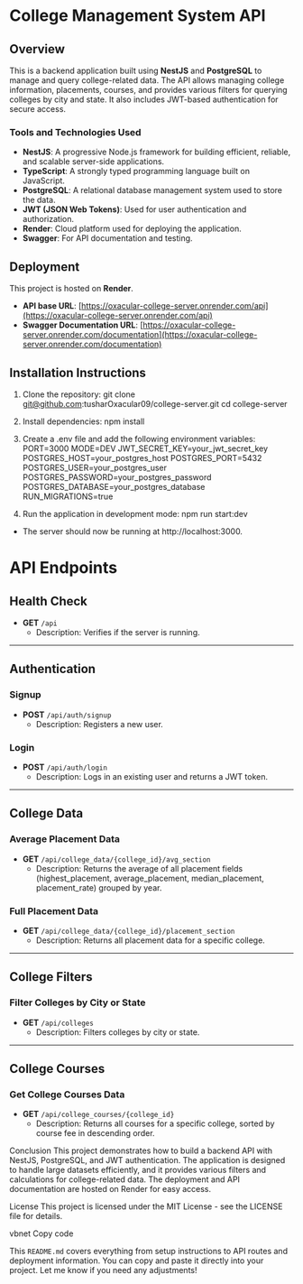 # College Management System API

## Overview

This is a backend application built using **NestJS** and **PostgreSQL** to manage and query college-related data. The API allows managing college information, placements, courses, and provides various filters for querying colleges by city and state. It also includes JWT-based authentication for secure access.

### Tools and Technologies Used

- **NestJS**: A progressive Node.js framework for building efficient, reliable, and scalable server-side applications.
- **TypeScript**: A strongly typed programming language built on JavaScript.
- **PostgreSQL**: A relational database management system used to store the data.
- **JWT (JSON Web Tokens)**: Used for user authentication and authorization.
- **Render**: Cloud platform used for deploying the application.
- **Swagger**: For API documentation and testing.

## Deployment

This project is hosted on **Render**.

- **API base URL**: [https://oxacular-college-server.onrender.com/api](https://oxacular-college-server.onrender.com/api)
- **Swagger Documentation URL**: [https://oxacular-college-server.onrender.com/documentation](https://oxacular-college-server.onrender.com/documentation)

## Installation Instructions

1. Clone the repository:
   git clone git@github.com:tusharOxacular09/college-server.git
   cd college-server

2. Install dependencies:
   npm install

3. Create a .env file and add the following environment variables:
   PORT=3000
   MODE=DEV
   JWT_SECRET_KEY=your_jwt_secret_key
   POSTGRES_HOST=your_postgres_host
   POSTGRES_PORT=5432
   POSTGRES_USER=your_postgres_user
   POSTGRES_PASSWORD=your_postgres_password
   POSTGRES_DATABASE=your_postgres_database
   RUN_MIGRATIONS=true

4. Run the application in development mode:
   npm run start:dev

- The server should now be running at http://localhost:3000.

# API Endpoints

## Health Check

- **GET** `/api`
  - Description: Verifies if the server is running.

---

## Authentication

### Signup

- **POST** `/api/auth/signup`
  - Description: Registers a new user.

### Login

- **POST** `/api/auth/login`
  - Description: Logs in an existing user and returns a JWT token.

---

## College Data

### Average Placement Data

- **GET** `/api/college_data/{college_id}/avg_section`
  - Description: Returns the average of all placement fields (highest_placement, average_placement, median_placement, placement_rate) grouped by year.

### Full Placement Data

- **GET** `/api/college_data/{college_id}/placement_section`
  - Description: Returns all placement data for a specific college.

---

## College Filters

### Filter Colleges by City or State

- **GET** `/api/colleges`
  - Description: Filters colleges by city or state.

---

## College Courses

### Get College Courses Data

- **GET** `/api/college_courses/{college_id}`
  - Description: Returns all courses for a specific college, sorted by course fee in descending order.

Conclusion
This project demonstrates how to build a backend API with NestJS, PostgreSQL, and JWT authentication. The application is designed to handle large datasets efficiently, and it provides various filters and calculations for college-related data. The deployment and API documentation are hosted on Render for easy access.

License
This project is licensed under the MIT License - see the LICENSE file for details.

vbnet
Copy code

This `README.md` covers everything from setup instructions to API routes and deployment information. You can copy and paste it directly into your project. Let me know if you need any adjustments!
